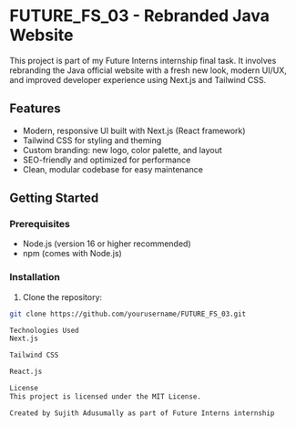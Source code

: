# FUTURE_FS_03 - Rebranded Java Website

This project is part of my Future Interns internship final task. It involves rebranding the Java official website with a fresh new look, modern UI/UX, and improved developer experience using Next.js and Tailwind CSS.

## Features

- Modern, responsive UI built with Next.js (React framework)
- Tailwind CSS for styling and theming
- Custom branding: new logo, color palette, and layout
- SEO-friendly and optimized for performance
- Clean, modular codebase for easy maintenance

## Getting Started

### Prerequisites

- Node.js (version 16 or higher recommended)
- npm (comes with Node.js)

### Installation

1. Clone the repository:

```bash
git clone https://github.com/yourusername/FUTURE_FS_03.git

Technologies Used
Next.js

Tailwind CSS

React.js

License
This project is licensed under the MIT License.

Created by Sujith Adusumally as part of Future Interns internship
